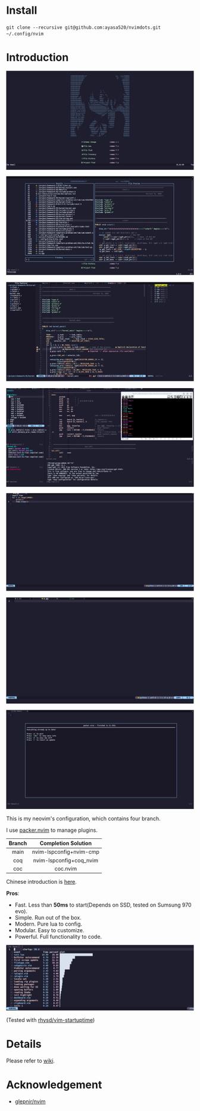 # Install
`git clone --recursive git@github.com:ayasa520/nvimdots.git ~/.config/nvim`

# Introduction

![Dashboard](img/2022-01-29-11-50-37.png)

![Telescope](img/2022-01-29-11-52-25.png)

![Coding](img/2022-01-29-11-55-39.png)

![Debugging](img/2022-01-29-12-11-25.png)

![Async Quick Run](img/2022-01-29-12-16.gif)

![Code completion](img/2022-01-29-12-46.gif)

![Packer](img/2022-01-29-11-57-19.png)



This is my neovim's configuration, which contains four branch.

I use [packer.nvim](https://github.com/wbthomason/packer.nvim) to manage plugins.

| Branch |   Completion Solution   |
| :----: | :---------------------: |
|  main  | nvim-lspconfig+nvim-cmp |
|  coq   | nvim-lspconfig+coq_nvim |
|  coc   |        coc.nvim         |

Chinese introduction is [here](https://zhuanlan.zhihu.com/p/382092667).

**Pros**:

- Fast. Less than **50ms** to start(Depends on SSD, tested on Sumsung 970 evo).
- Simple. Run out of the box.
- Modern. Pure lua to config.
- Modular. Easy to customize.
- Powerful. Full functionality to code.


![startup time](img/2022-01-29-13-14-13.png)


(Tested with [rhysd/vim-startuptime](https://github.com/rhysd/vim-startuptime))

# Details

Please refer to [wiki](https://github.com/ayamir/nvimdots/wiki).

# Acknowledgement

- [glepnir/nvim](https://github.com/glepnir/nvim)
